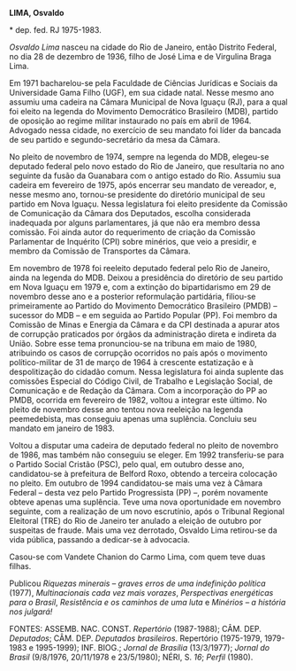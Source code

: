 **LIMA, Osvaldo**

\* dep. fed. RJ 1975-1983.

*Osvaldo Lima* nasceu na cidade do Rio de Janeiro, então Distrito
Federal, no dia 28 de dezembro de 1936, filho de José Lima e de
Virgulina Braga Lima.

Em 1971 bacharelou-se pela Faculdade de Ciências Jurídicas e Sociais da
Universidade Gama Filho (UGF), em sua cidade natal. Nesse mesmo ano
assumiu uma cadeira na Câmara Municipal de Nova Iguaçu (RJ), para a qual
foi eleito na legenda do Movimento Democrático Brasileiro (MDB), partido
de oposição ao regime militar instaurado no país em abril de 1964.
Advogado nessa cidade, no exercício de seu mandato foi líder da bancada
de seu partido e segundo-secretário da mesa da Câmara.

No pleito de novembro de 1974, sempre na legenda do MDB, elegeu-se
deputado federal pelo novo estado do Rio de Janeiro, que resultaria no
ano seguinte da fusão da Guanabara com o antigo estado do Rio. Assumiu
sua cadeira em fevereiro de 1975, após encerrar seu mandato de vereador,
e, nesse mesmo ano, tornou-se presidente do diretório municipal de seu
partido em Nova Iguaçu. Nessa legislatura foi eleito presidente da
Comissão de Comunicação da Câmara dos Deputados, escolha considerada
inadequada por alguns parlamentares, já que não era membro dessa
comissão. Foi ainda autor do requerimento de criação da Comissão
Parlamentar de Inquérito (CPI) sobre minérios, que veio a presidir, e
membro da Comissão de Transportes da Câmara.

Em novembro de 1978 foi reeleito deputado federal pelo Rio de Janeiro,
ainda na legenda do MDB. Deixou a presidência do diretório de seu
partido em Nova Iguaçu em 1979 e, com a extinção do bipartidarismo em 29
de novembro desse ano e a posterior reformulação partidária, filiou-se
primeiramente ao Partido do Movimento Democrático Brasileiro (PMDB) –
sucessor do MDB – e em seguida ao Partido Popular (PP). Foi membro da
Comissão de Minas e Energia da Câmara e da CPI destinada a apurar atos
de corrupção praticados por órgãos da administração direta e indireta da
União. Sobre esse tema pronunciou-se na tribuna em maio de 1980,
atribuindo os casos de corrupção ocorridos no país após o movimento
político-militar de 31 de março de 1964 à crescente estatização e à
despolitização do cidadão comum. Nessa legislatura foi ainda suplente
das comissões Especial do Código Civil, de Trabalho e Legislação Social,
de Comunicação e de Redação da Câmara. Com a incorporação do PP ao PMDB,
ocorrida em fevereiro de 1982, voltou a integrar este último. No pleito
de novembro desse ano tentou nova reeleição na legenda peemedebista, mas
conseguiu apenas uma suplência. Concluiu seu mandato em janeiro de 1983.

Voltou a disputar uma cadeira de deputado federal no pleito de novembro
de 1986, mas também não conseguiu se eleger. Em 1992 transferiu-se para
o Partido Social Cristão (PSC), pelo qual, em outubro desse ano,
candidatou-se à prefeitura de Belford Roxo, obtendo a terceira colocação
no pleito. Em outubro de 1994 candidatou-se mais uma vez à Câmara
Federal – desta vez pelo Partido Progressista (PP) –, porém novamente
obteve apenas uma suplência. Teve uma nova oportunidade em novembro
seguinte, com a realização de um novo escrutínio, após o Tribunal
Regional Eleitoral (TRE) do Rio de Janeiro ter anulado a eleição de
outubro por suspeitas de fraude. Mais uma vez derrotado, Osvaldo Lima
retirou-se da vida pública, passando a dedicar-se à advocacia.

Casou-se com Vandete Chanion do Carmo Lima, com quem teve duas filhas.

Publicou *Riquezas minerais – graves erros de uma indefinição política*
(1977), *Multinacionais cada vez mais vorazes*, *Perspectivas
energéticas para o Brasil*, *Resistência* *e os caminhos de uma luta* e
*Minérios – a história nos julgará!*

FONTES: ASSEMB. NAC. CONST. *Repertório* (1987-1988); CÂM. DEP.
*Deputados*; CÂM. DEP. *Deputados brasileiros*. Repertório (1975-1979,
1979-1983 e 1995-1999); INF. BIOG.; *Jornal de Brasília* (13/3/1977);
*Jornal do Brasil* (9/8/1976, 20/11/1978 e 23/5/1980); NÉRI, S. *16*;
*Perfil* (1980).
